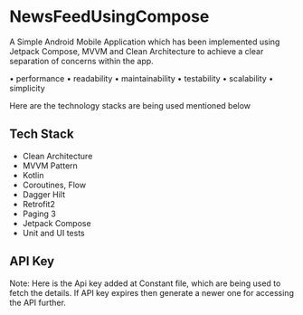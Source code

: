 # NewsFeedUsingCompose
A Simple Android Mobile Application which has been implemented using Jetpack Compose, MVVM and Clean Architecture to achieve
a clear separation of concerns within the app.

• performance
• readability
• maintainability
• testability
• scalability
• simplicity

Here are the technology stacks are being used mentioned below

## Tech Stack

- Clean Architecture
- MVVM Pattern
- Kotlin
- Coroutines, Flow
- Dagger Hilt
- Retrofit2
- Paging 3
- Jetpack Compose
- Unit and UI tests

## API Key

Note: Here is the Api key added at Constant file, which are being used to fetch the details. If API key expires then
generate a newer one for accessing the API further.
